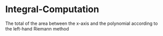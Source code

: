 # Integral-Computation
The total of the area between the x-axis and the polynomial according to the left-hand Riemann method
